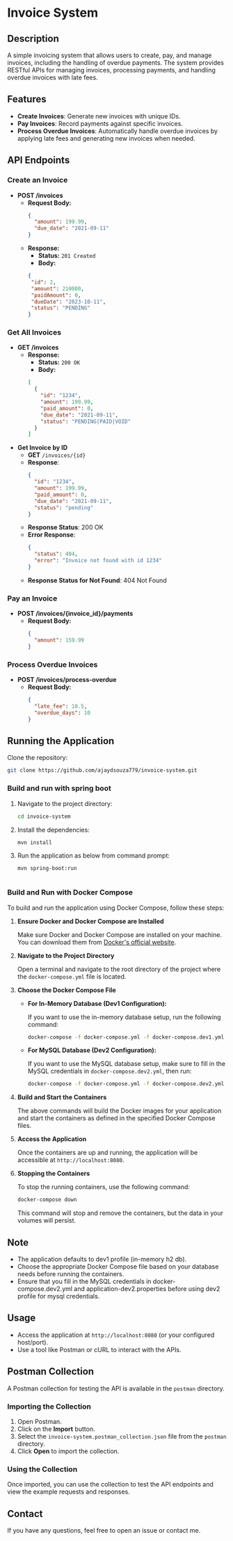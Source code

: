 # Invoice System

## Description
A simple invoicing system that allows users to create, pay, and manage invoices, including the handling of overdue payments. The system provides RESTful APIs for managing invoices, processing payments, and handling overdue invoices with late fees. 

## Features
- **Create Invoices**: Generate new invoices with unique IDs.
- **Pay Invoices**: Record payments against specific invoices.
- **Process Overdue Invoices**: Automatically handle overdue invoices by applying late fees and generating new invoices when needed.

## API Endpoints

### Create an Invoice
- **POST /invoices**
  - **Request Body:**
    ```json
    {
      "amount": 199.99,
      "due_date": "2021-09-11"
    }
    ```
  - **Response:**
    - **Status:** `201 Created`
    - **Body:**
    ```json
    {
     "id": 2,
     "amount": 210000,
     "paidAmount": 0,
     "dueDate": "2023-10-11",
     "status": "PENDING"
    }
    ```

### Get All Invoices
- **GET /invoices**
  - **Response:**
    - **Status:** `200 OK`
    - **Body:**
    ```json
    [
      {
        "id": "1234",
        "amount": 199.99,
        "paid_amount": 0,
        "due_date": "2021-09-11",
        "status": "PENDING|PAID|VOID"
      }
    ]
    ```
- **Get Invoice by ID**
    - **GET** `/invoices/{id}`
    - **Response**:
      ```json
      {
        "id": "1234",
        "amount": 199.99,
        "paid_amount": 0,
        "due_date": "2021-09-11",
        "status": "pending"
      }
      ```
    - **Response Status**: 200 OK
    - **Error Response**:
      ```json
      {
        "status": 404,
        "error": "Invoice not found with id 1234"
      }
      ```
    - **Response Status for Not Found**: 404 Not Found

### Pay an Invoice
- **POST /invoices/{invoice_id}/payments**
  - **Request Body:**
    ```json
    {
      "amount": 159.99
    }
    ```

### Process Overdue Invoices
- **POST /invoices/process-overdue**
  - **Request Body:**
    ```json
    {
      "late_fee": 10.5,
      "overdue_days": 10
    }
    ```

## Running the Application

Clone the repository:
   ```bash
   git clone https://github.com/ajaydsouza779/invoice-system.git
  ````

### Build and run with spring boot

1. Navigate to the project directory:
   ```bash
   cd invoice-system

2. Install the dependencies:
   ```bash
   mvn install
   
3. Run the application as below from command prompt:
   ```bash
   mvn spring-boot:run



### Build and Run with Docker Compose

To build and run the application using Docker Compose, follow these steps:

1. **Ensure Docker and Docker Compose are Installed**

   Make sure Docker and Docker Compose are installed on your machine. You can download them from [Docker's official website](https://www.docker.com/get-started).

2. **Navigate to the Project Directory**

   Open a terminal and navigate to the root directory of the project where the `docker-compose.yml` file is located.

3. **Choose the Docker Compose File**

    - **For In-Memory Database (Dev1 Configuration):**

      If you want to use the in-memory database setup, run the following command:
      ```bash
      docker-compose -f docker-compose.yml -f docker-compose.dev1.yml up --build
      ```

    - **For MySQL Database (Dev2 Configuration):**

      If you want to use the MySQL database setup, make sure to fill in the MySQL credentials in `docker-compose.dev2.yml`, then run:
      ```bash
      docker-compose -f docker-compose.yml -f docker-compose.dev2.yml up --build
      ```

4. **Build and Start the Containers**

   The above commands will build the Docker images for your application and start the containers as defined in the specified Docker Compose files.

5. **Access the Application**

   Once the containers are up and running, the application will be accessible at `http://localhost:8080`.

6. **Stopping the Containers**

   To stop the running containers, use the following command:
   ```bash
   docker-compose down
   ```
   This command will stop and remove the containers, but the data in your volumes will persist.

## Note
- The application defaults to dev1 profile (in-memory h2 db).
- Choose the appropriate Docker Compose file based on your database needs before running the containers.
- Ensure that you fill in the MySQL credentials in docker-compose.dev2.yml and application-dev2.properties before using dev2 profile for mysql credentials.


## Usage
- Access the application at `http://localhost:8080` (or your configured host/port).
- Use a tool like Postman or cURL to interact with the APIs.

## Postman Collection

A Postman collection for testing the API is available in the `postman` directory.

### Importing the Collection

1. Open Postman.
2. Click on the **Import** button.
3. Select the `invoice-system.postman_collection.json` file from the `postman` directory.
4. Click **Open** to import the collection.

### Using the Collection

Once imported, you can use the collection to test the API endpoints and view the example requests and responses.


## Contact
If you have any questions, feel free to open an issue or contact me.
